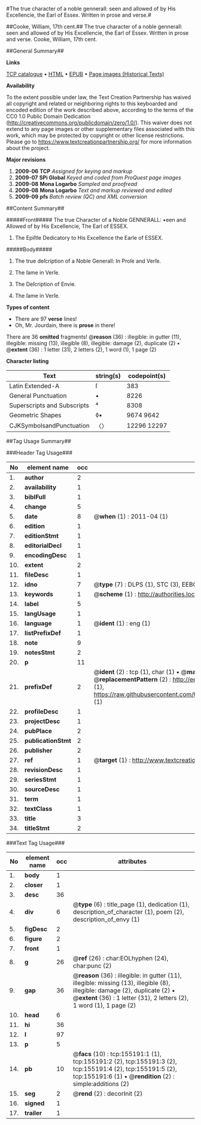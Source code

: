 #The true character of a noble gennerall: seen and allowed of by His Excellencie, the Earl of Essex. Written in prose and verse.#

##Cooke, William, 17th cent.##
The true character of a noble gennerall: seen and allowed of by His Excellencie, the Earl of Essex. Written in prose and verse.
Cooke, William, 17th cent.

##General Summary##

**Links**

[TCP catalogue](http://www.ota.ox.ac.uk/tcp/)  • 
[HTML](http://tei.it.ox.ac.uk/tcp/Texts-HTML/free/A80/A80417.html)  • 
[EPUB](http://tei.it.ox.ac.uk/tcp/Texts-EPUB/free/A80/A80417.epub) • 
[Page images (Historical Texts)](https://historicaltexts.jisc.ac.uk/eebo-99871468e)

**Availability**

To the extent possible under law, the Text Creation Partnership has waived all copyright and related or neighboring rights to this keyboarded and encoded edition of the work described above, according to the terms of the CC0 1.0 Public Domain Dedication (http://creativecommons.org/publicdomain/zero/1.0/). This waiver does not extend to any page images or other supplementary files associated with this work, which may be protected by copyright or other license restrictions. Please go to https://www.textcreationpartnership.org/ for more information about the project.

**Major revisions**

1. __2009-06__ __TCP__ *Assigned for keying and markup*
1. __2009-07__ __SPi Global__ *Keyed and coded from ProQuest page images*
1. __2009-08__ __Mona Logarbo__ *Sampled and proofread*
1. __2009-08__ __Mona Logarbo__ *Text and markup reviewed and edited*
1. __2009-09__ __pfs__ *Batch review (QC) and XML conversion*

##Content Summary##

#####Front#####
The true Character of a Noble GENNERALL: •een and Allowed of by His Excellencie, The Earl of ESSEX. 
1. The Epiſtle Dedicatory to His Excellence the Earle of ESSEX.

#####Body#####

1. The true deſcription of a Noble Generall: In Proſe and Verſe.

1. The ſame in Verſe.

1. The Deſcription of Envie.

1. The ſame in Verſe.

**Types of content**

  * There are 97 **verse** lines!
  * Oh, Mr. Jourdain, there is **prose** in there!

There are 36 **omitted** fragments! 
 @__reason__ (36) : illegible: in gutter (11), illegible: missing (13), illegible (8), illegible: damage (2), duplicate (2)  •  @__extent__ (36) : 1 letter (31), 2 letters (2), 1 word (1), 1 page (2)

**Character listing**


|Text|string(s)|codepoint(s)|
|---|---|---|
|Latin Extended-A|ſ|383|
|General Punctuation|•|8226|
|Superscripts             and Subscripts|⁴|8308|
|Geometric Shapes|◊▪|9674 9642|
|CJKSymbolsandPunctuation|〈〉|12296 12297|

##Tag Usage Summary##

###Header Tag Usage###

|No|element name|occ|attributes|
|---|---|---|---|
|1.|__author__|2||
|2.|__availability__|1||
|3.|__biblFull__|1||
|4.|__change__|5||
|5.|__date__|8| @__when__ (1) : 2011-04 (1)|
|6.|__edition__|1||
|7.|__editionStmt__|1||
|8.|__editorialDecl__|1||
|9.|__encodingDesc__|1||
|10.|__extent__|2||
|11.|__fileDesc__|1||
|12.|__idno__|7| @__type__ (7) : DLPS (1), STC (3), EEBO-CITATION (1), PROQUEST (1), VID (1)|
|13.|__keywords__|1| @__scheme__ (1) : http://authorities.loc.gov/ (1)|
|14.|__label__|5||
|15.|__langUsage__|1||
|16.|__language__|1| @__ident__ (1) : eng (1)|
|17.|__listPrefixDef__|1||
|18.|__note__|9||
|19.|__notesStmt__|2||
|20.|__p__|11||
|21.|__prefixDef__|2| @__ident__ (2) : tcp (1), char (1)  •  @__matchPattern__ (2) : ([0-9\-]+):([0-9IVX]+) (1), (.+) (1)  •  @__replacementPattern__ (2) : http://eebo.chadwyck.com/downloadtiff?vid=$1&page=$2 (1), https://raw.githubusercontent.com/textcreationpartnership/Texts/master/tcpchars.xml#$1 (1)|
|22.|__profileDesc__|1||
|23.|__projectDesc__|1||
|24.|__pubPlace__|2||
|25.|__publicationStmt__|2||
|26.|__publisher__|2||
|27.|__ref__|1| @__target__ (1) : http://www.textcreationpartnership.org/docs/. (1)|
|28.|__revisionDesc__|1||
|29.|__seriesStmt__|1||
|30.|__sourceDesc__|1||
|31.|__term__|1||
|32.|__textClass__|1||
|33.|__title__|3||
|34.|__titleStmt__|2||


###Text Tag Usage###

|No|element name|occ|attributes|
|---|---|---|---|
|1.|__body__|1||
|2.|__closer__|1||
|3.|__desc__|36||
|4.|__div__|6| @__type__ (6) : title_page (1), dedication (1), description_of_character (1), poem (2), description_of_envy (1)|
|5.|__figDesc__|2||
|6.|__figure__|2||
|7.|__front__|1||
|8.|__g__|26| @__ref__ (26) : char:EOLhyphen (24), char:punc (2)|
|9.|__gap__|36| @__reason__ (36) : illegible: in gutter (11), illegible: missing (13), illegible (8), illegible: damage (2), duplicate (2)  •  @__extent__ (36) : 1 letter (31), 2 letters (2), 1 word (1), 1 page (2)|
|10.|__head__|6||
|11.|__hi__|36||
|12.|__l__|97||
|13.|__p__|5||
|14.|__pb__|10| @__facs__ (10) : tcp:155191:1 (1), tcp:155191:2 (2), tcp:155191:3 (2), tcp:155191:4 (2), tcp:155191:5 (2), tcp:155191:6 (1)  •  @__rendition__ (2) : simple:additions (2)|
|15.|__seg__|2| @__rend__ (2) : decorInit (2)|
|16.|__signed__|1||
|17.|__trailer__|1||
